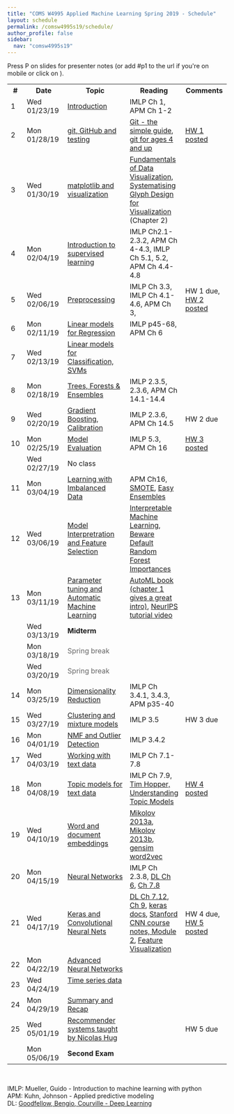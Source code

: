 ```yaml
---
title: "COMS W4995 Applied Machine Learning Spring 2019 - Schedule"
layout: schedule
permalink: /comsw4995s19/schedule/
author_profile: false
sidebar:
  nav: "comsw4995s19"
---
```


Press P on slides for presenter notes (or add #p1 to the url if you're on mobile or click on <i class="fas fa-comment-dots"></i></a>).

<div class="schedule">
<table cellspacing="0" border="0">
	<colgroup span="2"></colgroup>
	<colgroup></colgroup>
	<colgroup></colgroup>
	<colgroup></colgroup>
    <tr>
        <th>#</th>
        <th style="width:126px">Date</th>
        <th style="width:330px">Topic</th>
        <th>Reading</th>
        <th style="width:115px">Comments</th>
    </tr>
	<tr>
		<td>1</td>
		<td>Wed 01/23/19</td>
		<td><a href="https://amueller.github.io/COMS4995-s19/slides/aml-01-introduction/">Introduction</a>
		<a href="https://amueller.github.io/COMS4995-s19/slides/aml-01-introduction/#p1"><i class="fas fa-comment-dots"></i></a>
		&nbsp;<a href="https://www.youtube.com/watch?v=Qd68h4UGlNY&list=PL_pVmAaAnxIQGzQS2oI3OWEPT-dpmwTfA"><i class="fab fa-youtube" aria-hidden="true"></i></a></td>
		<td>IMLP Ch 1, APM Ch 1-2</td>
		<td><br></td>
	</tr>
	<tr>
		<td>2</td>
		<td>Mon 01/28/19</td>
		<td><a href="https://amueller.github.io/COMS4995-s19/slides/aml-02-python-git-testing/">git, GitHub and testing</a>
		<a href="https://amueller.github.io/COMS4995-s19/slides/aml-02-python-git-testing/#p1"><i class="fas fa-comment-dots"></i></a>&nbsp;
		<a href="https://www.youtube.com/watch?v=EPVwnG-n4B0&index=2&list=PL_pVmAaAnxIQGzQS2oI3OWEPT-dpmwTfA"><i class="fab fa-youtube" aria-hidden="true"></i></a></td>
		<td><a href="http://rogerdudler.github.io/git-guide/">Git - the simple guide</a>, <a href="https://www.youtube.com/watch?v=1ffBJ4sVUb4">git for ages 4 and up</a></td>
		<td><a href="https://amueller.github.io/COMS4995-s19/homeworks/homework1-spring-2019.pdf">HW 1 posted</a></td>
	</tr>
	<tr>
		<td>3<br></td>
		<td>Wed 01/30/19</td>
		<td><a href="https://amueller.github.io/COMS4995-s19/slides/aml-03-matplotlib/#1">matplotlib and visualization</a>
		<a href="https://amueller.github.io/COMS4995-s19/slides/aml-03-matplotlib/#p1"><i class="fas fa-comment-dots"></i></a>
		&nbsp;<a href="https://www.youtube.com/watch?v=O2zXpQmij_c&index=4&list=PL_pVmAaAnxIQGzQS2oI3OWEPT-dpmwTfA&t=6s"><i class="fab fa-youtube" aria-hidden="true"></i></a></td>
		<td><a href="https://serialmentor.com/dataviz/">Fundamentals of Data Visualization</a>, <a href="https://ora.ox.ac.uk/objects/uuid:b98ccce1-038f-4c0a-a259-7f53dfe06ac7">Systematising Glyph Design for Visualization</a> (Chapter 2)</td>
		<td><br></td>
	</tr>
	<tr>
		<td>4</td>
		<td>Mon 02/04/19</td>
		<td><a href="https://amueller.github.io/COMS4995-s19/slides/aml-04-supervised-learning/#1">Introduction to supervised learning</a>
		<a href="https://amueller.github.io/COMS4995-s19/slides/aml-04-supervised-learning/#p1"><i class="fas fa-comment-dots"></i></a>&nbsp;
		<a href="https://www.youtube.com/watch?v=MEEWqrJEtTg&t=3s&list=PL_pVmAaAnxIQGzQS2oI3OWEPT-dpmwTfA&index=5"><i class="fab fa-youtube" aria-hidden="true"></i></a>
        </td>
		<td>IMLP Ch2.1-2.3.2, APM Ch 4-4.3, IMLP Ch 5.1, 5.2, APM Ch 4.4-4.8</td>
		<td></td>
	</tr>
	<tr>
		<td>5<br></td>
		<td>Wed 02/06/19</td>
		<td><a href="https://amueller.github.io/COMS4995-s19/slides/aml-05-preprocessing/">Preprocessing</a>
		<a href="https://amueller.github.io/COMS4995-s19/slides/aml-05-preprocessing/#p1"><i class="fas fa-comment-dots"></i></a>
		&nbsp;<a href="https://www.youtube.com/watch?v=9rBc3rTsJsY&index=6&t=0s&list=PL_pVmAaAnxIQGzQS2oI3OWEPT-dpmwTfA"><i class="fab fa-youtube" aria-hidden="true"></i></a>
        </td>
		<td>IMLP Ch 3.3, IMLP Ch 4.1-4.6, APM Ch 3,</td>
		<td>HW 1 due, <a href="https://amueller.github.io/COMS4995-s19/homeworks/homework2-spring-2019.pdf">HW 2 posted</a></td>
	</tr>
	<tr>
		<td>6</td>
		<td>Mon 02/11/19</td>
		<td><a href="https://amueller.github.io/COMS4995-s19/slides/aml-06-linear-models-regression/">Linear models for Regression</a> <a href="https://amueller.github.io/COMS4995-s19/slides/aml-06-linear-models-regression/#p1"><i class="fas fa-comment-dots"></i></a>
		&nbsp;<a href="https://www.youtube.com/watch?v=3cZ_ScHonsI&index=6&list=PL_pVmAaAnxIQGzQS2oI3OWEPT-dpmwTfA"><i class="fab fa-youtube" aria-hidden="true"></i></a></td>
		<td>IMLP p45-68, APM Ch 6</td>
		<td></td>
	</tr>
	<tr>
		<td>7</td>
		<td>Wed 02/13/19</td>
		<td><a href="https://amueller.github.io/COMS4995-s19/slides/aml-07-linear-models-classification/">Linear models for Classification, SVMs</a>
		<a href="https://amueller.github.io/COMS4995-s19/slides/aml-07-linear-models-classification/#p1"><i class="fas fa-comment-dots"></i></a>
		&nbsp;<a href="https://www.youtube.com/watch?v=MRfLSgJyfpQ&index=8&t=0s&list=PL_pVmAaAnxIQGzQS2oI3OWEPT-dpmwTfA"><i class="fab fa-youtube" aria-hidden="true"></i></a></td>
		<td></td>
		<td></td>
	</tr>
	<tr>
		<td>8</td>
		<td>Mon 02/18/19</td>
		<td><a href="https://amueller.github.io/COMS4995-s19/slides/aml-08-trees-forests/">Trees, Forests &amp; Ensembles</a>
		<a href="https://amueller.github.io/COMS4995-s19/slides/aml-08-trees-forests/#p1"><i class="fas fa-comment-dots"></i></a>
		&nbsp;<a href="https://www.youtube.com/watch?v=_FBgcCbAvig&list=PL_pVmAaAnxIQGzQS2oI3OWEPT-dpmwTfA&index=8"><i class="fab fa-youtube" aria-hidden="true"></i></a></td>
		<td>IMLP 2.3.5, 2.3.6, APM Ch 14.1-14.4</td>
		<td></td>
	</tr>
	<tr>
		<td>9<br></td>
		<td>Wed 02/20/19</td>
		<td><a href="https://amueller.github.io/COMS4995-s19/slides/aml-09-gradient-boosting-calibration/">Gradient Boosting, Calibration</a>
		<a href="https://amueller.github.io/COMS4995-s19/slides/aml-09-gradient-boosting-calibration/#p1"><i class="fas fa-comment-dots"></i></a>
		&nbsp;<a href="https://www.youtube.com/watch?v=OC3qmxGh2gc&list=PL_pVmAaAnxIQGzQS2oI3OWEPT-dpmwTfA&index=9"><i class="fab fa-youtube" aria-hidden="true"></i></a></td>
		<td>IMLP 2.3.6, APM Ch 14.5</td>
		<td>HW 2 due</td>
	</tr>
	<tr>
		<td>10</td>
		<td>Mon 02/25/19</td>
		<td><a href="https://amueller.github.io/COMS4995-s19/slides/aml-10-model-evaluation/">Model Evaluation</a>
		<a href="https://amueller.github.io/COMS4995-s19/slides/aml-10-model-evaluation/#p1"><i class="fas fa-comment-dots"></i></a>
		&nbsp;<a href="https://www.youtube.com/watch?v=EUiIydNBIbE&list=PL_pVmAaAnxIQGzQS2oI3OWEPT-dpmwTfA&index=11"><i class="fab fa-youtube" aria-hidden="true"></i></a></td>
		<td>IMLP 5.3, APM Ch 16</td>
		<td><a href="https://amueller.github.io/COMS4995-s19/homeworks/homework3-spring-2019.pdf">HW 3 posted</a></td>
	</tr>
	<tr>
		<td></td>
		<td>Wed 02/27/19</td>
		<td>No class&nbsp;
			</td>
		<td></td>
		<td></td>
	</tr>
	<tr>
		<td>11</td>
		<td>Mon 03/04/19</td>
		<td><a href="https://amueller.github.io/COMS4995-s19/slides/aml-11-resampling-imbalanced-data/">Learning with Imbalanced Data</a>
		<a href="https://amueller.github.io/COMS4995-s19/slides/aml-11-resampling-imbalanced-data/#p1"><i class="fas fa-comment-dots"></i></a>
		&nbsp;<a href="https://www.youtube.com/watch?v=Eix70D-H5ag&index=12&t=0s&list=PL_pVmAaAnxIQGzQS2oI3OWEPT-dpmwTfA"><i class="fab fa-youtube" aria-hidden="true"></i></a></td>
		<td>APM Ch16, <a href="https://arxiv.org/pdf/1106.1813.pdf">SMOTE</a>, <a href="http://cs.nju.edu.cn/zhouzh/zhouzh.files/publication/tsmcb09.pdf">Easy Ensembles</a></td>
		<td></td>
	</tr>
	<tr>
		<td>12</td>
		<td>Wed 03/06/19</td>
        <td><a href="https://amueller.github.io/COMS4995-s19/slides/aml-12-interpretation-feature-selection/">Model Interpretration and Feature Selection</a>
		<a href="https://amueller.github.io/COMS4995-s19/slides/aml-12-interpretation-feature-selection/#p1"><i class="fas fa-comment-dots"></i></a>
		&nbsp;<a href="https://www.youtube.com/watch?v=EQQ5YQibXOI&list=PL_pVmAaAnxIQGzQS2oI3OWEPT-dpmwTfA&index=12"><i class="fab fa-youtube" aria-hidden="true"></i></a></td>
        <td><a href="https://christophm.github.io/interpretable-ml-book/">Interpretable Machine Learning</a>, <a href="https://explained.ai/rf-importance/index.html">Beware Default Random Forest Importances</a></td>
		<td></td>
	</tr>
	<tr>
		<td>13</td>
		<td>Mon 03/11/19</td>
		<td><a href="https://amueller.github.io/COMS4995-s19/slides/aml-13-parameter-tuning-automl">Parameter tuning and Automatic Machine Learning</a>
		<a href="https://amueller.github.io/COMS4995-s19/slides/aml-13-parameter-tuning-automl/#p1"><i class="fas fa-comment-dots"></i></a>
		&nbsp;<a href="https://www.youtube.com/watch?v=tqtTHRwa8dE&list=PL_pVmAaAnxIQGzQS2oI3OWEPT-dpmwTfA&index=13"><i class="fab fa-youtube" aria-hidden="true"></i></a></td>
		<td><a href="https://www.automl.org/book/">AutoML book (chapter 1 gives a great intro)</a>, <a href="https://www.youtube.com/watch?v=0eBR8a4MQ30">NeurIPS tutorial video</a></td>
		<td></td>
	</tr>
	<tr>
		<td><br></td>
		<td>Wed 03/13/19</td>
		<td><b>Midterm</b></td>
		<td><br></td>
		<td><br></td>
	</tr>
	<tr>
		<td></td>
		<td>Mon 03/18/19</td>
		<td><font color="#666666">Spring break</font></td>
		<td><br></td>
		<td><br></td>
	</tr>
	<tr>
		<td><br></td>
		<td>Wed 03/20/19</td>
		<td><font color="#666666">Spring break</font></td>
		<td><br></td>
		<td><br></td>
	</tr>
	<tr>
		<td>14</td>
		<td>Mon 03/25/19</td>
		<td><a href="https://amueller.github.io/COMS4995-s19/slides/aml-14-dimensionality-reduction">Dimensionality Reduction</a>
		 <a href="https://amueller.github.io/COMS4995-s19/slides/aml-14-dimensionality-reduction/#p1"><i class="fas fa-comment-dots"></i></a>
		 &nbsp;<a href="https://www.youtube.com/watch?v=gkoCw9nmM50"><i class="fab fa-youtube" aria-hidden="true"></i></a></td>
		<td>IMLP Ch 3.4.1, 3.4.3, APM p35-40</td>
        <td></td>
	</tr>
    <tr>
		<td>15</td>
		<td>Wed 03/27/19</td>
		<td><a href="https://amueller.github.io/COMS4995-s19/slides/aml-15-clustering-and-mixture-models">Clustering and mixture models</a>
		 <a href="https://amueller.github.io/COMS4995-s19/slides/aml-15-clustering-and-mixture-models/#p1"><i class="fas fa-comment-dots"></i></a>
		 &nbsp;<a href="https://www.youtube.com/watch?v=q0QLdPphV00&list=PL_pVmAaAnxIQGzQS2oI3OWEPT-dpmwTfA&index=15"><i class="fab fa-youtube" aria-hidden="true"></i></a></td>
		<td>IMLP 3.5</td>
		<td>HW 3 due</td>
	</tr>
	<tr>
		<td>16</td>
		<td>Mon 04/01/19</td>
		<td><a href="https://amueller.github.io/COMS4995-s19/slides/aml-16-nmf-outlier-detection">NMF and Outlier Detection</a>
		 <a href="https://amueller.github.io/COMS4995-s19/slides/aml-16-nmf-outlier-detection/#p1"><i class="fas fa-comment-dots"></i></a>
		 &nbsp;<a href="https://www.youtube.com/watch?v=DGvskrDu_FU&list=PL_pVmAaAnxIQGzQS2oI3OWEPT-dpmwTfA&index=16&t=0s"><i class="fab fa-youtube" aria-hidden="true"></i></a></td>
		<td>IMLP 3.4.2</td>
		<td></td>
	</tr>
	<tr>
		<td>17</td>
		<td>Wed 04/03/19</td>
		<td><a href="https://amueller.github.io/COMS4995-s19/slides/aml-17-text-data">Working with text data</a>
		 <a href="https://amueller.github.io/COMS4995-s19/slides/aml-17-text-data/#p1"><i class="fas fa-comment-dots"></i></a>
		 &nbsp;<a href="https://www.youtube.com/watch?v=MZ4pdf7Y6b8&list=PL_pVmAaAnxIQGzQS2oI3OWEPT-dpmwTfA&index=18"><i class="fab fa-youtube" aria-hidden="true"></i></a></td>
		<td>IMLP Ch 7.1-7.8</td>
		<td><br></td>
	</tr>
	<tr>
		<td>18</td>
		<td>Mon 04/08/19</td>
		<td><a href="https://amueller.github.io/COMS4995-s19/slides/aml-18-topic-models">Topic models for text data</a>
		 <a href="https://amueller.github.io/COMS4995-s19/slides/aml-18-topic-models/#p1"><i class="fas fa-comment-dots"></i></a>
		 &nbsp;<a href="https://www.youtube.com/watch?v=n07kxhB7bcU&list=PL_pVmAaAnxIQGzQS2oI3OWEPT-dpmwTfA&index=19"><i class="fab fa-youtube" aria-hidden="true"></i></a></td>
		<td>IMLP Ch 7.9, <a href="https://www.youtube.com/watch?v=_R66X_udxZQ">Tim Hopper, Understanding Topic Models</a></td>
		<td><a href="https://amueller.github.io/COMS4995-s19/homeworks/homework4-spring-2019.pdf">HW 4 posted</a></td>
	</tr>
	<tr>
		<td>19</td>
		<td>Wed 04/10/19</td>
		<td><a href="https://amueller.github.io/COMS4995-s19/slides/aml-19-word-embeddings">Word and document embeddings</a>
		<a href="https://amueller.github.io/COMS4995-s19/slides/aml-19-word-embeddings/#p1"><i class="fas fa-comment-dots"></i></a>
		<a href="https://www.youtube.com/watch?v=rUm98kgdz3c&list=PL_pVmAaAnxIQGzQS2oI3OWEPT-dpmwTfA&index=20&t=0s"><i class="fab fa-youtube" aria-hidden="true"></i></a></td>
		<td><a href="https://papers.nips.cc/paper/5021-distributed-representations-of-words-and-phrases-and-their-compositionality.pdf">Mikolov 2013a</a>, <a href="http://www.aclweb.org/anthology/N13-1090">Mikolov 2013b</a>,
        <a href="https://github.com/RaRe-Technologies/gensim/blob/develop/docs/notebooks/word2vec.ipynb">gensim word2vec</a></td>
		<td></td>
	</tr>
	<tr>
		<td>20</td>
		<td>Mon 04/15/19</td>
		<td><a href="https://amueller.github.io/COMS4995-s19/slides/aml-20-neural-networks">Neural Networks</a>
		<a href="https://amueller.github.io/COMS4995-s19/slides/aml-20-neural-networks/#p1"><i class="fas fa-comment-dots"></i></a>
		<a href="https://www.youtube.com/watch?v=2xepWpEYDqc&list=PL_pVmAaAnxIQGzQS2oI3OWEPT-dpmwTfA&index=21&t=0s"><i class="fab fa-youtube" aria-hidden="true"></i></a></td>
		<td>IMLP Ch 2.3.8, <a href="http://www.deeplearningbook.org/contents/mlp.html">DL Ch 6</a>, <a href="http://www.deeplearningbook.org/contents/regularization.html">Ch 7.8</a></td>
		<td></td>
	</tr>
	<tr>
		<td>21</td>
		<td>Wed 04/17/19</td>
		<td><a href="https://amueller.github.io/COMS4995-s19/slides/aml-21-convolutional-nets">Keras and Convolutional Neural Nets</a>
		<a href="https://amueller.github.io/COMS4995-s19/slides/aml-21-convolutional-nets/#p1"><i class="fas fa-comment-dots"></i></a>
		<a href="https://www.youtube.com/watch?v=og0A4v8G8c0&list=PL_pVmAaAnxIQGzQS2oI3OWEPT-dpmwTfA&index=22&t=0s"><i class="fab fa-youtube" aria-hidden="true"></i></a></td>
		<td><a href="http://www.deeplearningbook.org/contents/regularization.html">DL Ch 7.12</a>, <a href="http://www.deeplearningbook.org/contents/convnets.html">Ch 9</a>, <a href="https://keras.io/">keras docs</a>, <a href="http://cs231n.github.io/">Stanford CNN course notes, Module 2</a>, <a href="https://distill.pub/2017/feature-visualization/">Feature Visualization</a></td>
		<td>HW 4 due,  <a href="https://amueller.github.io/COMS4995-s19/homeworks/homework5-spring-2019.pdf">HW 5 posted</a></td>
	</tr>
	<tr>
		<td>22</td>
		<td>Mon 04/22/19</td>
		<td><a href="https://amueller.github.io/COMS4995-s19/slides/aml-22-advanced-nets">Advanced Neural Networks</a>
		<a href="https://amueller.github.io/COMS4995-s19/slides/aml-22-advanced-nets/#p1"><i class="fas fa-comment-dots"></i></a>
		<a href="https://www.youtube.com/watch?v=x-Gtuyfl4WM&list=PL_pVmAaAnxIQGzQS2oI3OWEPT-dpmwTfA&index=23"><i class="fab fa-youtube" aria-hidden="true"></i></a>
		</td>
		<td></td>
		<td><br></td>
	</tr>
	<tr>
		<td>23</td>
		<td>Wed 04/24/19</td>
		<td><a href="https://amueller.github.io/COMS4995-s19/slides/aml-23-time-series">Time series data</a>
		<a href="https://amueller.github.io/COMS4995-s19/slides/aml-23-time-series/#p1"><i class="fas fa-comment-dots"></i></a>
		 &nbsp;<a href="https://www.youtube.com/watch?v=d34aLzKP0rY&list=PL_pVmAaAnxIQGzQS2oI3OWEPT-dpmwTfA&index=24"><i class="fab fa-youtube" aria-hidden="true"></i></a>
		</td>
		<td></td>
		<td><br></td>
	</tr>
	<tr>
		<td>24</td>
		<td>Mon 04/29/19</td>
		<td><a href="https://amueller.github.io/COMS4995-s19/slides/aml-24-recap">Summary and Recap</a>
		<a href="https://amueller.github.io/COMS4995-s19/slides/aml-24-recap/#p1"><i class="fas fa-comment-dots"></i></a>
		 &nbsp;<a href="https://www.youtube.com/watch?v=0WYsSl8Xa1g&list=PL_pVmAaAnxIQGzQS2oI3OWEPT-dpmwTfA&index=25"><i class="fab fa-youtube" aria-hidden="true"></i></a></td>
		<td><br></td>
		<td></td>
	</tr>
	<tr>
		<td>25</td>
		<td>Wed 05/01/19</td>
		<td><a href="https://amueller.github.io/COMS4995-s19/slides/aml-25-recommender-systems">Recommender systems taught by Nicolas Hug</a>
		 <a href="https://amueller.github.io/COMS4995-s19/slides/aml-25-recommender-systems/#p1"><i class="fas fa-comment-dots"></i></a>
		 &nbsp;<a href="https://www.youtube.com/watch?v=FDzIafdbTVw&list=PL_pVmAaAnxIQGzQS2oI3OWEPT-dpmwTfA&index=26"><i class="fab fa-youtube" aria-hidden="true"></i></a>
		</td>
		<td><br></td>
		<td>HW 5 due</td>
	</tr>
	<tr>
		<td></td>
		<td>Mon 05/06/19</td>
		<td><b>Second Exam</b></td>
		<td><br></td>
		<td><br></td>
	</tr>
</table>
</div>

<div class="post">
<br>
<p>
IMLP: Mueller, Guido - Introduction to machine learning with python<br>
APM: Kuhn, Johnson - Applied predictive modeling<br>
DL: <a href="http://www.deeplearningbook.org/">Goodfellow, Bengio, Courville - Deep Learning</a>
</p>
</div>
